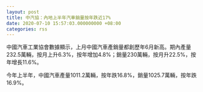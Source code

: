```yaml
---
layout: post
title: 中汽協：內地上半年汽車銷量按年跌近17%
date: 2020-07-10 15:57:03.000000000 +08:00
categories: rss
---
```


中國汽車工業協會數據顯示，上月中國汽車產銷量都創歷年6月新高。期內產量232.5萬輛，按月上升6.3%，按年增加4.8%；銷量230萬輛，按月升22.5%，按年增長11.6%。

今年上半年，中國汽車產量1011.2萬輛，按年跌16.8%，銷量1025.7萬輛，按年跌16.9%。

